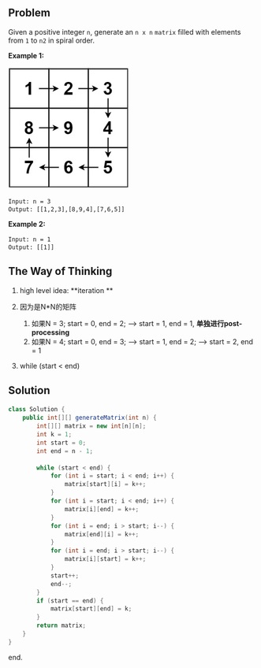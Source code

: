 ## Problem

Given a positive integer `n`, generate an `n x n` `matrix` filled with elements from `1` to `n2` in spiral order.

 

**Example 1:**

![img](image/59.png)

```
Input: n = 3
Output: [[1,2,3],[8,9,4],[7,6,5]]
```

**Example 2:**

```
Input: n = 1
Output: [[1]]
```



## The Way of Thinking

1. high level idea: **iteration **

2. 因为是N*N的矩阵

   1. 如果N = 3;  start = 0, end = 2;  -->  start = 1, end = 1,   **单独进行post-processing**
   2. 如果N = 4; start = 0, end = 3; --> start  = 1, end = 2; --> start = 2, end = 1


3. while (start < end)

##  Solution

```java
class Solution {
    public int[][] generateMatrix(int n) {
        int[][] matrix = new int[n][n];
        int k = 1;
        int start = 0;
        int end = n - 1;
        
        while (start < end) {
            for (int i = start; i < end; i++) {
                matrix[start][i] = k++;
            }
            for (int i = start; i < end; i++) {
                matrix[i][end] = k++;
            }
            for (int i = end; i > start; i--) {
                matrix[end][i] = k++;
            }
            for (int i = end; i > start; i--) {
                matrix[i][start] = k++;
            }
            start++;
            end--;
        }
        if (start == end) {
            matrix[start][end] = k;
        }
        return matrix;
    }
}
```

end.